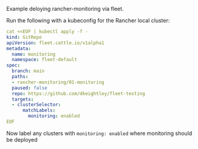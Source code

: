 Example deloying rancher-monitoring via fleet.

Run the following with a kubeconfig for the Rancher local cluster:

```yaml
cat <<EOF | kubectl apply -f -
kind: GitRepo
apiVersion: fleet.cattle.io/v1alpha1
metadata:
  name: monitoring
  namespace: fleet-default
spec:
  branch: main
  paths:
  - rancher-monitoring/01-monitoring
  paused: false
  repo: https://github.com/dkeightley/fleet-testing
  targets:
  - clusterSelector:
      matchLabels:
        monitoring: enabled
EOF
```

Now label any clusters with `monitoring: enabled` where monitoring should be deployed